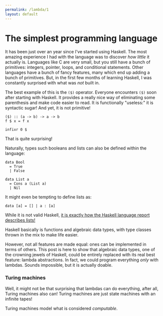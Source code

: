 ```yaml
---
permalink: /lambda/1
layout: default
---
```


# The simplest programming language

It has been just over an year since I've started using Haskell. The most amazing experience I had with the language was to discover _how little_ it actually is. Languages like C are very small, but you still have a bunch of primitives: integers, pointer, loops, and conditional statements. Other languages have a bunch of fancy features, many which end up adding a bunch of primitives. But, in the first few months of learning Haskell, I was constantly surprised with what was _not_ built in.

The best example of this is the `($)` operator. Everyone encounters `($)` soon after starting with Haskell. It provides a really nice way of eliminating some parenthesis and make code easier to read. It is functionally "useless:" it is syntactic sugar! And yet, it is not primitive!

```
($) :: (a -> b) -> a -> b
f $ x = f x

infixr 0 $
```

That is quite surprising!

Naturally, types such booleans and lists can also be defined within the language:

```
data Bool
  = True
  | False

data List a
  = Cons a (List a)
  | Nil
```

It might even be tempting to define lists as:

```
data [a] = [] | a : [a]
```

While it is not valid Haskell, [it is exactly how the Haskell language report describes lists!][1]

Haskell basically is functions and algebraic data types, with type classes thrown in the mix to make life easier.

However, not all features are made equal: ones can be implemented in terms of others. This post is here to show that algebraic data types, one of the crowning jewels of Haskell, could be entirely replaced with its real best feature: lambda abstractions. In fact, we could program everything _only_ with lambdas. Sounds impossible, but it is actually doable.

### Turing machines

Well, it might not be that surprising that lambdas can do everything, after all, Turing machines also can! Turing machines are just state machines with an infinite tapes!

Turing machines model what is considered _computable_.

<!--

Turing machines versus lambda calculus
- Lambda calculus predates Turing machines
- Alonzo Church was Alan Turing's PhD adviser

-->

[1]: https://www.haskell.org/onlinereport/haskell2010/haskellch6.html
